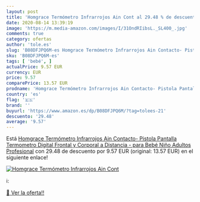 ```yaml
---
layout: post
title: 'Homgrace Termómetro Infrarrojos Ain Cont al 29.48 % de descuento'
date: 2020-08-14 13:39:19
image: 'https://m.media-amazon.com/images/I/31OndRIibsL._SL400_.jpg'
comments: true
category: ofertas
author: 'tole.es'
slug: 'B08DFJPQ6M-es Homgrace Termómetro Infrarrojos Ain Contacto- Pistola...'
sku: 'B08DFJPQ6M-es'
tags: [ 'bebé', ]
actualPrice: 9.57 EUR
currency: EUR
price: 9.57
comparePrice: 13.57 EUR
prodname: 'Homgrace Termómetro Infrarrojos Ain Contacto- Pistola Pantalla Termometro Digital Frontal y Corporal a Distancia - para Bebé Niño Adultos Profesional'
country: 'es'
flag: '🇪🇸'
brand: ''
buyurl: 'https://www.amazon.es/dp/B08DFJPQ6M/?tag=tolees-21'
descuento: '29.48'
average: '9.57'
---
```


Está [Homgrace Termómetro Infrarrojos Ain Contacto- Pistola Pantalla Termometro Digital Frontal y Corporal a Distancia - para Bebé Niño Adultos Profesional](https://www.amazon.es/dp/B08DFJPQ6M/?tag=tolees-21) con 29.48 de descuento por 9.57 EUR (original: 13.57 EUR) en el siguiente enlace!

[![Homgrace Termómetro Infrarrojos Ain Cont](https://m.media-amazon.com/images/I/31OndRIibsL._SL400_.jpg)](https://www.amazon.es/dp/B08DFJPQ6M/?tag=tolees-21)

ℹ️:


[🛒 Ver la oferta!!](https://www.amazon.es/dp/B08DFJPQ6M/?tag=tolees-21)

